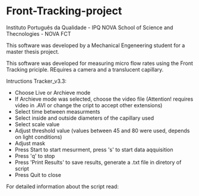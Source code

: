 # Front-Tracking-project
Instituto Português da Qualidade - IPQ
NOVA School of Science and Thecnologies - NOVA FCT

This software was developed by a Mechanical Engeneering student for a master thesis project.

This software was developed for measuring micro flow rates using the Front Tracking priciple. REquires a camera and a translucent capillary.

Intructions Tracker_v3.3:

- Choose Live or Archieve mode
- If Archieve mode was selected, choose the video file (Attention! requires video in .AVI or change the cript to accept other extensions)
- Select time between measurments
- Select inside and outside diameters of the capillary used
- Select scale value
- Adjust threshold value (values between 45 and 80 were used, depends on light conditions)
- Adjust mask
- Press Start to start mesurment, press 's' to start data aqquisition
- Press 'q' to stop
- Press 'Print Results' to save results, generate a .txt file in diretory of script
- Press Quit to close 

For detailed information about the script read:
